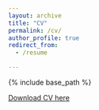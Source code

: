 ```yaml
---
layout: archive
title: "CV"
permalink: /cv/
author_profile: true
redirect_from:
  - /resume

---
```


{% include base_path %}

[Download CV here](https://drive.google.com/file/d/1lBekH2Zta36OnnXjqPWF9qEeCR3YRLKx/view?usp=sharing)